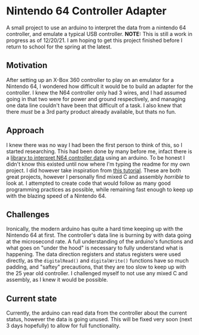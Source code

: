 # Nintendo 64  Controller Adapter
A small project to use an arduino to interpret the data from a nintendo 64 controller, and emulate a typical USB controller.
**NOTE:** This is still a work in progress as of 12/20/21.
I am hoping to get this project finished before I return to school for the spring at the latest.

## Motivation
After setting up an X-Box 360 controller to play on an emulator for a Nintendo 64, I wondered how difficult it would be to build an adapter for the controller.
I knew the N64 controller only had 3 wires, and I had assumed going in that two were for power and ground respectively, and managing one data line couldn't have been that difficult of a task.
I also knew that there *must* be a 3rd party product already available, but thats no fun.

## Approach
I knew there was no way I had been the first person to think of this, so I started researching.
This had been done by many before me, infact there is a [library to interpret N64 controller data](https://www.arduino.cc/reference/en/libraries/n64controller/) using an arduino.
To be honest I didn't know this existed until now where I'm typing the readme for my own project.
I did however take inspiration from [this tutorial](https://www.instructables.com/Use-an-Arduino-with-an-N64-controller/).
These  are both great projects, however I personally find mixed C and assembly *horrible* to look at.
I attempted to create code that would follow as many good programming practices as possible, while remaining fast enough to keep up with the blazing speed of a Nintendo 64.
## Challenges
Ironically, the modern arduino has quite a hard time keeping up with the Nintendo 64 at first.
The controller's data line is burning by with data going at the microsecond rate. 
A full understanding of the arduino's functions and what goes on "under the hood" is necessary to fully understand what is happening.
The data direction registers and status registers were used directly, as the `digitalRead()` and `digitalWrite()` functions have so much padding, and "saftey" precautions, that they are too slow to keep up with the 25 year old controller.
I challenged myself to not use any mixed C and assembly, as I knew it would be possible.

## Current state
Currently, the arduino can read data from the controller about the current status, however the data is going unused.
This will be fixed very soon (next 3 days hopefully) to allow for full functionality.
